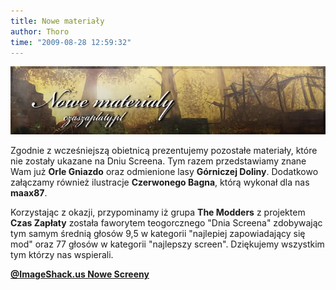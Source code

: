 ```yaml
---
title: Nowe materiały
author: Thoro
time: "2009-08-28 12:59:32"
---
```


<img src="/images/11jol15.jpg" class="banner">

Zgodnie z wcześniejszą obietnicą prezentujemy pozostałe materiały, które nie zostały ukazane na Dniu Screena. Tym razem przedstawiamy znane Wam już **Orle Gniazdo** oraz odmienione lasy **Górniczej Doliny**. Dodatkowo załączamy również ilustracje **Czerwonego Bagna**, którą wykonał dla nas **maax87**.

Korzystając z okazji, przypominamy iż grupa **The Modders** z projektem **Czas Zapłaty** została faworytem teogorcznego "Dnia Screena" zdobywając tym samym średnią głosów 9,5 w kategorii "najlepiej zapowiadający się mod" oraz 77 głosów w kategorii "najlepszy screen". Dziękujemy wszystkim tym którzy nas wspierali.

[**@ImageShack.us Nowe Screeny**](https://img191.imageshack.us/gal.php?g=50467085.jpg)